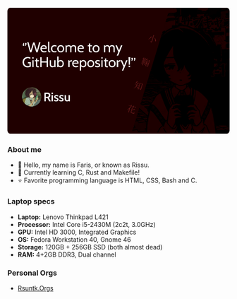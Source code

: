 ![Rissu Opensource](https://raw.githubusercontent.com/rsuntk/rsuntk/refs/heads/main/gh_banner.png)
### About me
- 👋 Hello, my name is Faris, or known as Rissu. 
- 📘 Currently learning C, Rust and Makefile! 
- ⭐ Favorite programming language is HTML, CSS, Bash and C.
  
### Laptop specs
- **Laptop:** Lenovo Thinkpad L421
- **Processor:** Intel Core i5-2430M (2c2t, 3.0GHz)
- **GPU:** Intel HD 3000, Integrated Graphics
- **OS:** Fedora Workstation 40, Gnome 46
- **Storage:** 120GB + 256GB SSD (both almost dead)
- **RAM:** 4+2GB DDR3, Dual channel

### Personal Orgs
- [Rsuntk.Orgs](https://github.com/rsuntkOrgs)
